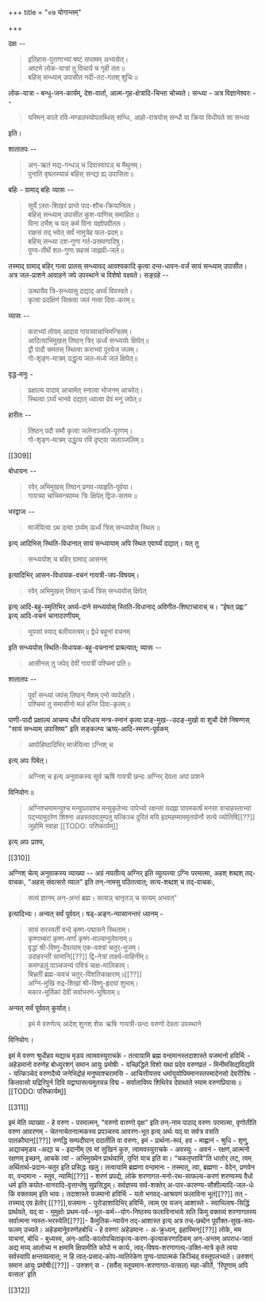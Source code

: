 +++
title = "०७ योगान्तम्"

+++

दक्षः -- 

> इतिहास-पुराणाभ्यां षष्टं सप्तमम् अभ्यसेत्।  
अष्टमे लोक-यात्रां तु विचार्य च गृही ततः॥  
बहिस् सन्ध्याम् उपासीत नदी-तट-गतश् शुचिः॥  

लोक-यात्रा - बन्धु-जन-कार्यम्, देश-वार्ता, आत्म-गृह-क्षेत्रादि-चिन्ता चोच्यते। सन्ध्या - अत्र विज्ञानेश्वरः -- 

> यस्मिन् काले रवि-मण्डलस्योपलब्धिस् सन्धिः, आहो-रात्रयोस् सन्धौ या क्रिया विधीयते सा सन्ध्या 

इति।

शातातपः --

>  अन्-ऋतं मद्य-गन्धञ् च दिवास्वापञ् च मैथुनम्।  
पुनाति वृषलस्यान्नं बहिस् सन्द्या ह्य् उपासिता॥  

बहिः - ग्रामाद् बहिः व्यासः -- 

> सूर्ये ऽस्त-शिखरं प्राप्ते पाद-शौच-क्रियान्वितः।  
बहिस् सन्ध्याम् उपासीत कुश-पाणिस् समाहितः॥  
विना दर्भैश् च यत् कर्म विना यज्ञोपवीततः।  
राक्षसं तद् भवेत् सर्वं नामुत्रेह फल-प्रदम्॥  
बहिस् सन्ध्या दश-गुणा गर्त-प्रस्रवणादिषु।  
पुण्य-तीर्थे शत-गुणा सहस्रं जाह्नवी-जले॥  

तस्माद् ग्रामाद् बहिर् गत्वा प्रातस् सन्ध्यावद् आवश्यकादि कृत्वा दन्त-धावन-वर्जं सायं सन्ध्याम् उपासीत। अत्र जल-प्राशने आवाहने जपे उपस्थाने च विशेषो वक्ष्यते। सङ्ग्रहे -- 

> उत्थायैव त्रि-सन्ध्यासु दद्याद् अर्घ्यं विवस्वते।  
कृत्वा प्रदक्षिणं सिक्त्वा जलं नत्वा दिवा-करम्॥  

व्यासः -- 

> कराभ्यां तोयम् आदाय गायत्र्याचाभिमन्त्रितम्।  
आदित्याभिमुखस् तिष्ठन् त्रिर् ऊर्ध्वं सन्ध्ययोः क्षिपेत्॥  
द्वौ पादौ समतस् स्थित्वा कराभ्यां पूरयेज् जलम्।  
गो-शृङ्ग-मात्रम् उद्धृत्य जल-मध्ये जलं क्षिपेत्॥  

वृद्ध-मनुः - 

> प्रक्षाल्य पादाव् आचामेत् स्नात्वा भोजनम् आचरेत्।  
स्थित्वा ऽर्घ्यं भानवे दद्यात् ध्यात्वा देवं मनुं जपेत्॥  

हारीतः -- 

> तिष्ठन् पदौ समौ कृत्वा जलेनाञ्जलि-पूरणम्।  
गो-शृङ्ग-मात्रम् उद्धृत्य रविं दृष्ट्वा जलाञ्जलिम्॥  

[[309]]

बोधायनः --

> रवेर् अभिमुखस् तिष्ठन् प्रणव-व्याहृति-पूर्वया।  
गायत्र्या चाभिमन्त्र्याम्भः त्रिः क्षिपेत् द्विज-सत्तमः॥  

भरद्वाजः -- 

> मार्जयित्वा ऽथ दत्वा ऽर्घ्यम् ऊर्ध्वं त्रिस् सन्ध्ययोस् स्थितः॥  

इत्य् आदिभिस् स्थिति-विधानात् सायं सन्ध्यायाम् अपि स्थित एवार्घ्यं दद्यात्। यत् तु 

> सन्ध्ययोश् च बहिर् ग्रामाद् आसनम्

इत्यादिभिर् आसन-विधायक-वचनं गायत्री-जप-विषयम्। 

> रवेर् अभिमुखस् तिष्ठन् ऊर्ध्वं त्रिस् सन्ध्ययोस् क्षिपेत्

इत्य् आदि-बहु-स्मृतिभिर् अर्घ्य-दाने सन्ध्ययोस् स्तिति-विधानाद् अविगीत-शिष्टाचाराच् च। “ईषत् प्रह्वः” इत्य् आदि-वचनं चानादरणीयम्, 

> भूयसां स्याद् बलीयस्त्वम्॥ द्वेधे बहूनां वचनम् 

इति सन्ध्ययोस् स्थिति-विधायक-बहु-वचनानां प्राबल्यात्; व्यासः --
 
> आसीनस् तु जपेद् देवीं गायत्रीं पश्चिमां प्रति॥ 

शातातपः -- 

> पूर्वां सन्ध्यां जपंस् तिष्ठन् नैशम् एनो व्यपोहति।  
पश्चिमां तु समासीनो मलं हन्ति दिवा-कृतम्॥

पाणी-पादौ प्रक्षाल्य आचम्य धौतं परिधाय मन्त्र-स्नानं कृत्वा प्राङ्-मुख--उदङ्-मुखो वा शुचौ देशे निषण्णस् "सायं सन्ध्याम् उपासिष्य" इति सङ्कल्प्य ऋष्य्-आदि-स्मरण-पूर्वकम् 

> आपोहिष्ठादिभिर् मार्जयित्वा ऽग्निश् च 

इत्य् अपः पिबेत्।

> अग्निश् च इत्य् अनुवाकस्य सूर्य ऋषि गायत्री छन्दः अग्निर् देवता अपां प्राशने 

विनियोगः॥ 

> अग्निश्चमामन्युश्च मन्युपतयश्च मन्युकृतेभ्यः पापेभ्यो रक्षन्तां यदह्ना पापमकार्षं मनसा वाचाहस्ताभ्यां पद्भ्यामुदरेण शिश्ना अहस्तदवलुम्पतु यत्किञ्च दुरितं मयि इदमहम्माममृतयोनौ सत्ये ज्योतिषि[[??]] जुहोमि स्वाहा 
[[TODO: परिष्कार्यम्]]

इत्य् अपः प्राश्य, 

[[310]]

अग्निश् चेत्य् अनुवाकस्य व्याख्या -- अग्रं नयतीत्य् अग्निर् इति व्युत्पत्त्या ऽग्निः परमात्मा, अहश् शब्दश् तद्-वाचकः, "अहस् संवत्सरो व्याल" इति तन्-नामसु पठितत्वात्; सत्य-शब्दश् च तद्-वाचकः, 

> सत्यं ज्ञानम् अन्-अन्तं ब्रह्म। सत्यञ् चानृतञ् च सत्यम् अभवत्" 

इत्यादिभ्यः। अन्यत् सर्वं पूर्ववत्। षड्-अङ्ग-न्यासानन्तरं ध्यानम् - 

> सायं सरस्वतीं वन्दे कृष्ण-पद्मासने स्थिताम्।  
कृष्णाम्बरां कृष्ण-वर्णां कृष्ण-माल्यानुलेपनाम्॥  
वृद्धां श्री-विष्णु-दैवत्याम् एक-वक्त्रां चतुर्-भुजम्।  
उदाहरन्तीं सामानि[[??]] द्वि-नेत्रां तार्क्ष्य-वाहिनीम्॥  
कमण्डलुं पाञ्चजन्यं पवित्रं चाक्ष-मालिकाम्।  
बिभ्रतीं ब्रह्म-कवचं चतुर्-विंशतिकाक्षराम्॥[[??]]  
अग्नि-मुखिं रुद्र-शिखां श्री-विष्णु-हृदयां शुभाम्।  
मकार-मूर्तिकां देवीं सर्वाभरण-भूषिताम्॥  

अन्यत् सर्वं पूर्ववत् कुर्यात्।

> इमं मे वरुणेत्य् आदेश् शुनश् शेफ ऋषिः गायत्री-छन्दः वरुणो देवता उपस्थाने 

विनियोगः। 

इमं मे वरुण श्रुधीहव मद्याच मृडय त्वामवस्युराचके - तत्वायामि ब्रह्म वन्दमानस्तदाशास्ते यजमानो हविर्भिः - अहेडमानो वरुणेह बोध्युरशग्ं समान आयुः प्रमोषीः - यच्छिद्धिते विशो यथा प्रदेव वरुणव्रतं - मिनीमसिद्यविद्यवि - यत्किञ्चेदं वरुणदैव्ये जनेभिद्रोहं मनुष्याश्चरामसि - आचित्तीयत्तव धर्मायुयोपिममानस्तस्मादेनसो देवरीरिषः - कितवासो यद्रिरिपुर्न दिवि यद्वाघासत्यमुतयन्न विद्म - सर्वाताविष्य शिथिरेव देवाथाते स्याम वरुणप्रियासः॥
[[TODO: परिष्कार्यम्]]

[[311]]

इमं मेति व्याख्या - हे वरुण - परमात्मन्, "वरुणो वारुणो वृक्ष” इति तन्-नाम पाठाद् वरुणः परमात्मा, वृणोतीति वरुण आवरणम् - चेतनाचेतनात्मकस्य प्रपञ्चस्य आवरण-भूत इत्य् अर्थः यद् वा सर्वत्र वसति पातकौघान्[[??]] रुणद्धि सम्पदौघान् ददातीति वा वरुणः, इमं - प्रार्थना-रूपं, हव - माह्वानं - श्रुधि - शृणु, अद्याचमृडय -अद्या च - इदानीम् एव मां सुखिनं कुरु, त्वामवस्युराचके - अवस्युः - अवनं - रक्षणं,आत्मनो रक्षणम् इच्छन्, आचके त्वां - अभिमुख्येन प्रार्थयामि, तृप्तिं याच इति वा। “चकतृप्तावि"ति धातोर् लट्, त्वम् अर्थितार्थ-प्रदान-चतुर इति प्रसिद्धः खलु। तत्वायामि ब्रह्मणा वन्दमानः - तस्मात्, त्वा, ब्रह्मणा - वेदेन, प्रणवेन वा, वन्दमानः - स्तुव, न्यामि[[??]] - शरणं प्रपद्ये, लोके शरणागत-मनो-रथ-साफल्य-करणं शरण्यस्य वैधो धर्म इति कपोत-वानरादि-वृत्तान्तेषु सुप्रसिद्धम्। सर्वज्ञस्य सर्व-शक्तेर् अ-पार-कारुण्य-सौशील्यादि-जल-धेः किं वक्तव्यम् इति भावः। तदाशास्ते यजमानो हविर्भिः - यतो भगवद्-आश्रयणं फलाविना भूतं[[??]] तत् - तस्माद् एव हेतोर् [[??]],यजमानः - पुरोडाशादिभिर् हविर्भिः, त्वाम् एव यजन् आशास्ते - स्वाभिलाष-सिद्धिं प्रार्थयते, यद् वा - मुमुक्षोः प्रथम-पर्व--भूत-कर्म--योग-निष्ठस्य फलाविनाभावे सति किमु वक्तव्यं शरणागतस्य सर्वात्मना न्यस्त-भरस्येति[[??]]- कैमुतिक-न्यायेन तद्-आशास्त इत्य् अत्र तच्-छब्देन पूर्वोक्त-सुख-रूप-फलम् उच्यते। अहेडमानेूवरुणेहबोधि - हे वरुण! अहेडमानः - अ-क्रुध्यन्, इहास्मिन्[[??]] लोके, मम याचनां, बोधि - बुध्यस्व, अन्-आदि-कालोपचिताकृत्य-करण-कृत्याकरणादिकम् अन्-अन्तम् अपराध-जातं अद्य मय्य् आलोच्य न क्षमामि क्षिपामीति कोपो न कार्यः, त्वद्-विषय-शरणागत्य्-उक्ति-मात्रे कृते त्वया सर्वस्यापि क्षन्तव्यत्वात्; न हि त्वत्-प्रसाद-कोप-व्यतिरेकेण पुण्य-पापात्मकं किञ्चिद् वस्तूपलभ्यते। उरुशग्ं समान आयुः प्रमोषीः[[??]] - उरुशग्ं स - (सर्वैस् स्तूयमान-शरणागत-वत्सल) महा-कीर्ते, ’रिपूणाम् अपि वत्सल' इति

[[312]]